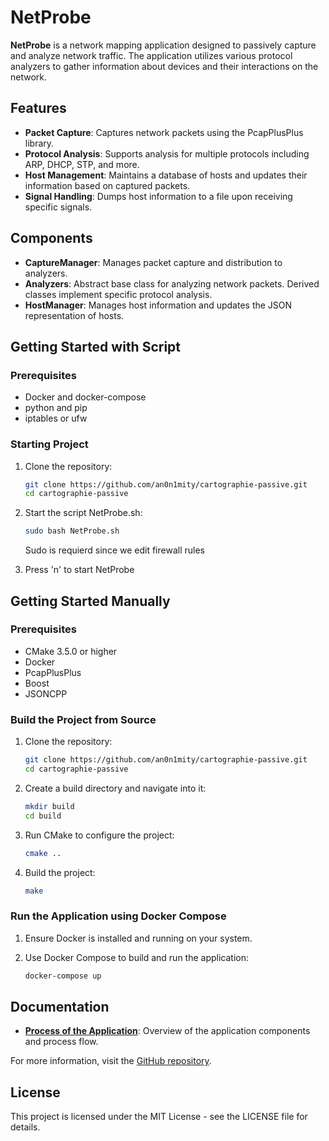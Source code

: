 # NetProbe

**NetProbe** is a network mapping application designed to passively capture and analyze network traffic. The application utilizes various protocol analyzers to gather information about devices and their interactions on the network.

## Features

- **Packet Capture**: Captures network packets using the PcapPlusPlus library.
- **Protocol Analysis**: Supports analysis for multiple protocols including ARP, DHCP, STP, and more.
- **Host Management**: Maintains a database of hosts and updates their information based on captured packets.
- **Signal Handling**: Dumps host information to a file upon receiving specific signals.

## Components

- **CaptureManager**: Manages packet capture and distribution to analyzers.
- **Analyzers**: Abstract base class for analyzing network packets. Derived classes implement specific protocol analysis.
- **HostManager**: Manages host information and updates the JSON representation of hosts.

## Getting Started with Script

### Prerequisites
- Docker and docker-compose
- python and pip
- iptables or ufw

### Starting Project
1. Clone the repository:
    ```sh
    git clone https://github.com/an0n1mity/cartographie-passive.git
    cd cartographie-passive
    ```
    
2. Start the script NetProbe.sh:
    ```sh
    sudo bash NetProbe.sh
    ```
    Sudo  is requierd since we edit firewall rules

3. Press 'n' to start NetProbe

## Getting Started Manually

### Prerequisites

- CMake 3.5.0 or higher
- Docker
- PcapPlusPlus
- Boost
- JSONCPP

### Build the Project from Source

1. Clone the repository:
    ```sh
    git clone https://github.com/an0n1mity/cartographie-passive.git
    cd cartographie-passive
    ```

2. Create a build directory and navigate into it:
    ```sh
    mkdir build
    cd build
    ```

3. Run CMake to configure the project:
    ```sh
    cmake ..
    ```

4. Build the project:
    ```sh
    make
    ```

### Run the Application using Docker Compose

1. Ensure Docker is installed and running on your system.

2. Use Docker Compose to build and run the application:
    ```sh
    docker-compose up
    ```

## Documentation

- **[Process of the Application](docs/process.md)**: Overview of the application components and process flow.

For more information, visit the [GitHub repository](https://github.com/an0n1mity/cartographie-passive).

## License

This project is licensed under the MIT License - see the LICENSE file for details.
